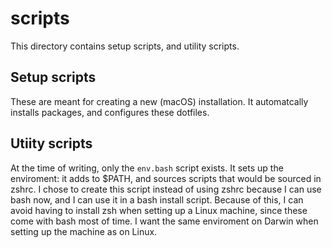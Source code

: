 # scripts

This directory contains setup scripts, and utility scripts.

## Setup scripts

These are meant for creating a new (macOS) installation. It automatcally installs packages, and configures these dotfiles.

## Utiity scripts

At the time of writing, only the `env.bash` script exists. It sets up the enviroment: it adds to $PATH, and sources scripts that would be sourced in zshrc. I chose to create this script instead of using zshrc because I can use bash now, and I can use it in a bash install script. Because of this, I can avoid having to install zsh when setting up a Linux machine, since these come with bash most of time. I want the same enviroment on Darwin when setting up the machine as on Linux.
